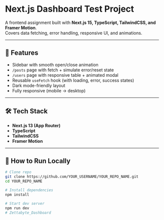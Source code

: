# Next.js Dashboard Test Project

A frontend assignment built with **Next.js 15, TypeScript, TailwindCSS, and Framer Motion**.  
Covers data fetching, error handling, responsive UI, and animations.

---

## 🚀 Features
- Sidebar with smooth open/close animation
- `/posts` page with fetch + simulate error/reset state
- `/users` page with responsive table + animated modal
- Reusable `useFetch` hook (with loading, error, success states)
- Dark mode-friendly layout
- Fully responsive (mobile → desktop)

---

## 🛠 Tech Stack
- **Next.js 13 (App Router)**
- **TypeScript**
- **TailwindCSS**
- **Framer Motion**

---

## 🔧 How to Run Locally
```bash
# Clone repo
git clone https://github.com/YOUR_USERNAME/YOUR_REPO_NAME.git
cd YOUR_REPO_NAME

# Install dependencies
npm install

# Start dev server
npm run dev
#   Z e t t a b y t e _ D a s h b o a r d  
 